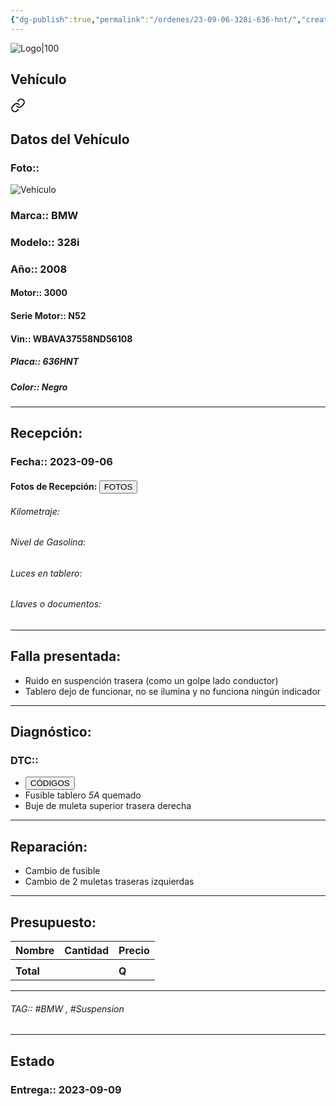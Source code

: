 ```yaml
---
{"dg-publish":true,"permalink":"/ordenes/23-09-06-328i-636-hnt/","created":"","updated":""}
---
```


![Logo|100](http://drive.google.com/uc?export=view&id=137fl3TIZ0-PU8b-Pt0bsjclwHub_u78G)

## Vehículo

<div class="transclusion internal-embed is-loaded"><a class="markdown-embed-link" href="/vehiculos/bmw/328i-636-hnt/#datos-del-vehiculo" aria-label="Open link"><svg xmlns="http://www.w3.org/2000/svg" width="24" height="24" viewBox="0 0 24 24" fill="none" stroke="currentColor" stroke-width="2" stroke-linecap="round" stroke-linejoin="round" class="svg-icon lucide-link"><path d="M10 13a5 5 0 0 0 7.54.54l3-3a5 5 0 0 0-7.07-7.07l-1.72 1.71"></path><path d="M14 11a5 5 0 0 0-7.54-.54l-3 3a5 5 0 0 0 7.07 7.07l1.71-1.71"></path></svg></a><div class="markdown-embed">



## Datos del Vehículo 
### Foto:: 
![Vehículo](http://drive.google.com/uc?export=view&id=1N703iAh1wUQgpHaStzTTOJcrovbjNqVK)

### Marca:: BMW
### Modelo:: 328i
### Año:: 2008
#### Motor:: 3000
#### Serie Motor:: N52
#### Vin:: WBAVA37558ND56108
##### Placa:: 636HNT
##### Color:: Negro
---


</div></div>


## Recepción:
### Fecha:: 2023-09-06
#### Fotos de Recepción: <a href="http"><button class="btn success">FOTOS</button></a>

###### Kilometraje: 
###### Nivel de Gasolina: 
###### Luces en tablero: 
###### Llaves o documentos: 

---

## Falla presentada:
- Ruido en suspención trasera (como un golpe lado conductor)
- Tablero dejo de funcionar, no se ilumina y no funciona ningún indicador


---

## Diagnóstico:
### DTC:: 

- <a href="http"><button class="btn success">CÓDIGOS</button></a>
- Fusible tablero *5A* quemado
- Buje de muleta superior trasera derecha 

---
## Reparación:
- Cambio de fusible 
- Cambio de 2 muletas traseras izquierdas 

---

## Presupuesto:

| Nombre | Cantidad | Precio |
| ------ | -------- | ------ |
|        |          |        |
| **Total**       |        |    **Q**    |

---

###### TAG:: #BMW , #Suspension 

---

## Estado

### Entrega:: 2023-09-09